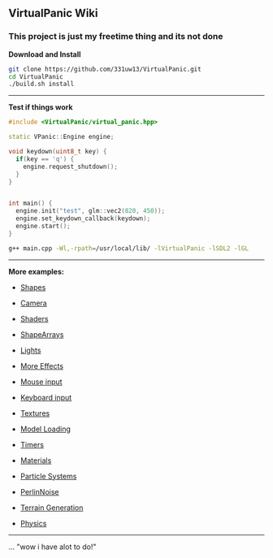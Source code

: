 ## VirtualPanic Wiki

### This project is just my freetime thing and its not done


**Download and Install**
```bash
git clone https://github.com/331uw13/VirtualPanic.git 
cd VirtualPanic
./build.sh install
```
------------------------------------------
**Test if things work**
```c++
#include <VirtualPanic/virtual_panic.hpp>

static VPanic::Engine engine;

void keydown(uint8_t key) {
  if(key == 'q') {
    engine.request_shutdown();
  }
}


int main() {
  engine.init("test", glm::vec2(820, 450));
  engine.set_keydown_callback(keydown);
  engine.start();
}

```
```bash
g++ main.cpp -Wl,-rpath=/usr/local/lib/ -lVirtualPanic -lSDL2 -lGL
```
------------------------------------------

**More examples:**

- [Shapes](https://331uw13.github.io/VirtualPanicWiki/examples/shapes)

- [Camera](https://331uw13.github.io/VirtualPanicWiki/examples/camera)

- [Shaders](https://331uw13.github.io/VirtualPanicWiki/examples/shaders)

- [ShapeArrays](https://331uw13.github.io/VirtualPanicWiki/examples/shape_arrays)

- [Lights](https://331uw13.github.io/VirtualPanicWiki/examples/lights)

- [More Effects](https://331uw13.github.io/VirtualPanicWiki/examples/more_effects)

- [Mouse input](https://331uw13.github.io/VirtualPanicWiki/examples/mouse_input)

- [Keyboard input](https://331uw13.github.io/VirtualPanicWiki/examples/keyboard_input)

- [Textures](https://331uw13.github.io/VirtualPanicWiki/examples/textures)

- [Model Loading](https://331uw13.github.io/VirtualPanicWiki/examples/model_loading)

- [Timers](https://331uw13.github.io/VirtualPanicWiki/examples/timers)

- [Materials](https://331uw13.github.io/VirtualPanicWiki/examples/materials)

- [Particle Systems](https://331uw13.github.io/VirtualPanicWiki/examples/particle_systems)

- [PerlinNoise](https://331uw13.github.io/VirtualPanicWiki/examples/perlin_noise)

- [Terrain Generation](https://331uw13.github.io/VirtualPanicWiki/examples/terrain_generation)

- [Physics](https://331uw13.github.io/VirtualPanicWiki/examples/physics)

------------------------------------------

... "wow i have alot to do!"
